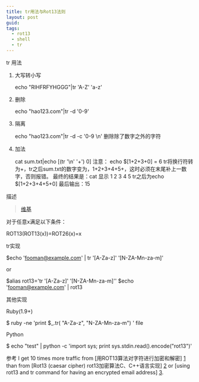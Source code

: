 ```yaml
---
title: tr用法与Rot13法则
layout: post
guid:
tags:
  - rot13
  - shell
  - tr
---
```


tr 用法

1.  大写转小写

    echo "RIHFRFYHGGG"|tr 'A-Z' 'a-z'

2. 删除

    echo "hao123.com"|tr -d '0-9'

3. 隔离
    
    echo "hao123.com"|tr -d -c '0-9 \n' 删除除了数字之外的字符

4. 加法

    cat sum.txt|echo $[$(tr '\n' '+') 0]
    注意：
    echo $[1+2+3+0] = 6
    tr将换行符转为+，tr之后sum.txt的数字变为，1+2+3+4+5+，这时必须在末尾补上一数字，否则报错。
    最终的结果是：cat 显示
    1
    2
    3
    4
    5
    tr之后为echo $[1+2+3+4+5+0]
    最后输出：15


描述

>
>[维基](http://zh.wikipedia.org/zh-cn/ROT13)

对于任意x满足以下条件：
>
  ROT13(ROT13(x))=ROT26(x)=x

tr实现
>
  $echo 'fooman@example.com' | tr '[A-Za-z]' '[N-ZA-Mn-za-m]'

or
>
  $alias rot13='tr '[A-Za-z]' '[N-ZA-Mn-za-m]''
  $echo 'fooman@example.com' | rot13
>

其他实现
>
  Ruby(1.9+)

  $ ruby -ne 'print $_.tr( "A-Za-z", "N-ZA-Mn-za-m") ' file

>
  Python

  $ echo "test" | python -c 'import sys; print sys.stdin.read().encode("rot13")'

参考
I get 10 times more traffic from [用ROT13算法对字符进行加密和解密] [1] than from
[Rot13 (caesar cipher) rot13加密算法C、C++语言实现] [2] or [using rot13 and tr command for having an encrypted email address] [3].

  [1]: http://www.verydemo.com/demo_c128_i76698.html "用ROT13算法对字符进行加密和解密"
  [2]: http://www.dreamincode.net/forums/topic/80393-rot13-caesar-cipher/ "Rot13 (caesar cipher) rot13加密算法C、C++语言实现"
  [3]: http://stackoverflow.com/questions/5442436/using-rot13-and-tr-command-for-having-an-encrypted-email-address "using rot13 and tr command for having an encrypted email address"
